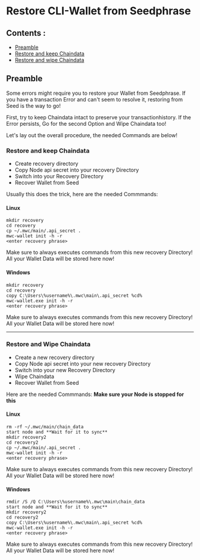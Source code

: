 
# Restore CLI-Wallet from Seedphrase 


## Contents : 
  * [Preamble](#preamble)
  * [Restore and keep Chaindata](#Restore-and-keep-Chaindata)
  * [Restore and wipe Chaindata](#Restore-and-wipe-Chaindata)
	
## Preamble
Some errors might require you to restore your Wallet from Seedphrase.
If you have a transaction Error and can't seem to resolve it, restoring from Seed is the way to go!

First, try to keep Chaindata intact to preserve your transactionhistory.
If the Error persists, Go for the second Option and Wipe Chaindata too!

Let's lay out the overall procedure, the needed Commands are below!
  
 ### Restore and keep Chaindata 
 * Create recovery directory
 * Copy Node api secret into your recovery Directory
 * Switch into your Recovery Directory
 * Recover Wallet from Seed 
 
 Usually this does the trick, here are the needed Commmands: 
 
 #### Linux
 `mkdir recovery`  <br />
 `cd recovery`  <br />
 `cp ~/.mwc/main/.api_secret .`  <br />
 `mwc-wallet init -h -r`  <br />
 `<enter recovery phrase>`  <br />
 
 Make sure to always executes commands from this new recovery Directory! All your Wallet Data will be stored here now!
 
 #### Windows
 
 `mkdir recovery`  <br />
 `cd recovery`  <br />
 `copy C:\Users\%username%\.mwc\main\.api_secret %cd%`  <br />
 `mwc-wallet.exe init -h -r`  <br />
 `<enter recovery phrase>`  <br />
 
  Make sure to always executes commands from this new recovery Directory! All your Wallet Data will be stored here now!
 
------

 ### Restore and Wipe Chaindata 
 
 * Create a new recovery directory
 * Copy Node api secret into your new recovery Directory
 * Switch into your new Recovery Directory
 * Wipe Chaindata 
 * Recover Wallet from Seed 
 
 
  Here are the needed Commmands: 
 **Make sure your Node is stopped for this**

 #### Linux
 `rm -rf ~/.mwc/main/chain_data`  <br />
 `start node and **Wait for it to sync**`  <br />
 `mkdir recovery2`  <br />
 `cd recovery2`  <br />
 `cp ~/.mwc/main/.api_secret .`  <br />
 `mwc-wallet init -h -r`  <br />
 `<enter recovery phrase>`  <br />

 
  Make sure to always executes commands from this new recovery Directory! All your Wallet Data will be stored here now!
 
 
 #### Windows
 
 `rmdir /S /Q C:\Users\%username%\.mwc\main\chain_data`  <br />
 `start node and **Wait for it to sync**`  <br />
 `mkdir recovery2`  <br />
 `cd recovery2`  <br />
 `copy C:\Users\%username%\.mwc\main\.api_secret %cd%`  <br />
 `mwc-wallet.exe init -h -r`  <br />
 `<enter recovery phrase>`  <br />
 
  Make sure to always executes commands from this new recovery Directory! All your Wallet Data will be stored here now!
 

 
  


